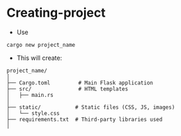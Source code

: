 # Creating-project

- Use

```shell
cargo new project_name
```

- This will create:
```shell
project_name/
│
├── Cargo.toml         # Main Flask application
├── src/               # HTML templates
│   ├── main.rs
│  
├── static/           # Static files (CSS, JS, images)
│   └── style.css
├── requirements.txt  # Third-party libraries used   
│ 
```
